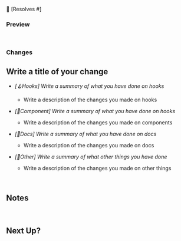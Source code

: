 🚀 [Resolves #]

### Preview

<!-- Please leave screenshots since they help others understand what you have done -->

<br/>

### Changes

<!-- Name a title to your changes -->

## Write a title of your change

- _[🪝Hooks] Write a summary of what you have done on hooks_

  - Write a description of the changes you made on hooks

- _[🎨Component] Write a summary of what you have done on hooks_

  - Write a description of the changes you made on components

- _[📒Docs] Write a summary of what you have done on docs_

  - Write a description of the changes you made on docs

- _[🔗Other] Write a summary of what other things you have done_

  - Write a description of the changes you made on other things

<br/>

## Notes

<!-- Write a note if you have any -->
<br/>

## Next Up?

<!-- Write your next plans if you have any -->

